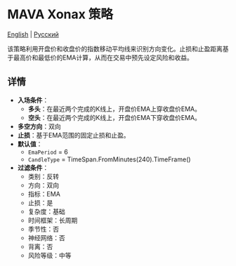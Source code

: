 # MAVA Xonax 策略
[English](README.md) | [Русский](README_ru.md)

该策略利用开盘价和收盘价的指数移动平均线来识别方向变化。止损和止盈距离基于最高价和最低价的EMA计算，从而在交易中预先设定风险和收益。

## 详情

- **入场条件**：
  - **多头**：在最近两个完成的K线上，开盘价EMA上穿收盘价EMA。
  - **空头**：在最近两个完成的K线上，开盘价EMA下穿收盘价EMA。
- **多空方向**：双向
- **止损**：基于EMA范围的固定止损和止盈。
- **默认值**：
  - `EmaPeriod` = 6
  - `CandleType` = TimeSpan.FromMinutes(240).TimeFrame()
- **过滤条件**：
  - 类别：反转
  - 方向：双向
  - 指标：EMA
  - 止损：是
  - 复杂度：基础
  - 时间框架：长周期
  - 季节性：否
  - 神经网络：否
  - 背离：否
  - 风险等级：中等

